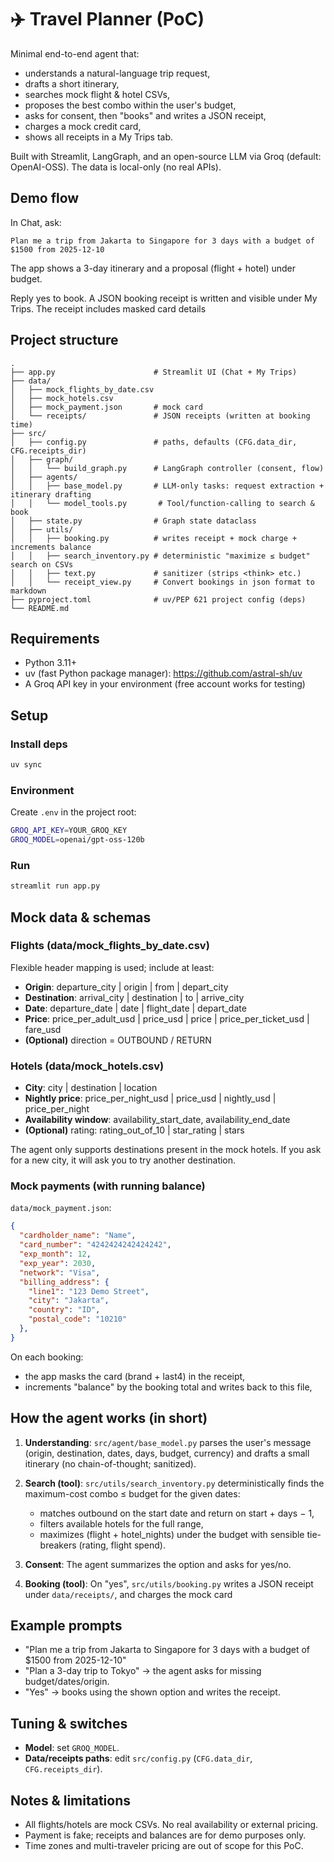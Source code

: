 # ✈️ Travel Planner (PoC)

Minimal end-to-end agent that:

- understands a natural-language trip request,
- drafts a short itinerary,
- searches mock flight & hotel CSVs,
- proposes the best combo within the user's budget,
- asks for consent, then "books" and writes a JSON receipt,
- charges a mock credit card,
- shows all receipts in a My Trips tab.

Built with Streamlit, LangGraph, and an open-source LLM via Groq (default: OpenAI-OSS). The data is local-only (no real APIs).

## Demo flow

In Chat, ask:

```
Plan me a trip from Jakarta to Singapore for 3 days with a budget of $1500 from 2025-12-10
```

The app shows a 3-day itinerary and a proposal (flight + hotel) under budget.

Reply yes to book. A JSON booking receipt is written and visible under My Trips.
The receipt includes masked card details

## Project structure

```
.
├── app.py                      # Streamlit UI (Chat + My Trips)
├── data/
│   ├── mock_flights_by_date.csv
│   ├── mock_hotels.csv
│   ├── mock_payment.json       # mock card 
│   └── receipts/               # JSON receipts (written at booking time)
├── src/
│   ├── config.py               # paths, defaults (CFG.data_dir, CFG.receipts_dir)
│   ├── graph/
│   │   └── build_graph.py      # LangGraph controller (consent, flow)
│   ├── agents/
│   │   ├── base_model.py       # LLM-only tasks: request extraction + itinerary drafting
│   │   └── model_tools.py       # Tool/function-calling to search & book
│   ├── state.py                # Graph state dataclass
│   ├── utils/
│   │   ├── booking.py          # writes receipt + mock charge + increments balance
│   │   ├── search_inventory.py # deterministic "maximize ≤ budget" search on CSVs
│   │   ├── text.py             # sanitizer (strips <think> etc.)
│   │   └── receipt_view.py     # Convert bookings in json format to markdown
├── pyproject.toml              # uv/PEP 621 project config (deps)
└── README.md
```

## Requirements

- Python 3.11+
- uv (fast Python package manager): https://github.com/astral-sh/uv
- A Groq API key in your environment (free account works for testing)

## Setup

### Install deps

```bash
uv sync
```

### Environment

Create `.env` in the project root:

```bash
GROQ_API_KEY=YOUR_GROQ_KEY
GROQ_MODEL=openai/gpt-oss-120b
```

### Run

```bash
streamlit run app.py
```

## Mock data & schemas

### Flights (data/mock_flights_by_date.csv)

Flexible header mapping is used; include at least:

- **Origin**: departure_city | origin | from | depart_city
- **Destination**: arrival_city | destination | to | arrive_city
- **Date**: departure_date | date | flight_date | depart_date
- **Price**: price_per_adult_usd | price_usd | price | price_per_ticket_usd | fare_usd
- **(Optional)** direction = OUTBOUND / RETURN

### Hotels (data/mock_hotels.csv)

- **City**: city | destination | location
- **Nightly price**: price_per_night_usd | price_usd | nightly_usd | price_per_night
- **Availability window**: availability_start_date, availability_end_date
- **(Optional)** rating: rating_out_of_10 | star_rating | stars

The agent only supports destinations present in the mock hotels. If you ask for a new city, it will ask you to try another destination.

### Mock payments (with running balance)

`data/mock_payment.json`:

```json
{
  "cardholder_name": "Name",
  "card_number": "4242424242424242",
  "exp_month": 12,
  "exp_year": 2030,
  "network": "Visa",
  "billing_address": {
    "line1": "123 Demo Street",
    "city": "Jakarta",
    "country": "ID",
    "postal_code": "10210"
  },
}
```

On each booking:

- the app masks the card (brand + last4) in the receipt,
- increments "balance" by the booking total and writes back to this file,

## How the agent works (in short)

1. **Understanding**: `src/agent/base_model.py` parses the user's message (origin, destination, dates, days, budget, currency) and drafts a small itinerary (no chain-of-thought; sanitized).

2. **Search (tool)**: `src/utils/search_inventory.py` deterministically finds the maximum-cost combo ≤ budget for the given dates:
   - matches outbound on the start date and return on start + days − 1,
   - filters available hotels for the full range,
   - maximizes (flight + hotel_nights) under the budget with sensible tie-breakers (rating, flight spend).

3. **Consent**: The agent summarizes the option and asks for yes/no.

4. **Booking (tool)**: On "yes", `src/utils/booking.py` writes a JSON receipt under `data/receipts/`, and charges the mock card

## Example prompts

- "Plan me a trip from Jakarta to Singapore for 3 days with a budget of $1500 from 2025-12-10"
- "Plan a 3-day trip to Tokyo" → the agent asks for missing budget/dates/origin.
- "Yes" → books using the shown option and writes the receipt.

## Tuning & switches

- **Model**: set `GROQ_MODEL`.
- **Data/receipts paths**: edit `src/config.py` (`CFG.data_dir`, `CFG.receipts_dir`).

## Notes & limitations

- All flights/hotels are mock CSVs. No real availability or external pricing.
- Payment is fake; receipts and balances are for demo purposes only.
- Time zones and multi-traveler pricing are out of scope for this PoC.

